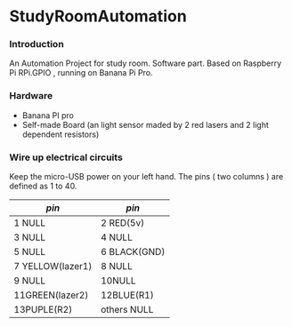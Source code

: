 # StudyRoomAutomation

### Introduction

An Automation Project for study room. Software part. Based on Raspberry Pi RPi.GPIO , running on Banana Pi Pro.  

### Hardware 

- Banana PI pro
- Self-made Board (an light sensor maded by 2 red lasers and 2  light dependent resistors)

### Wire up electrical circuits

Keep the micro-USB power on your left hand. The pins ( two columns ) are defined as 1 to 40.


*pin* | *pin*
 --- | --- 
1  NULL 				| 2  RED(5v) 
3  NULL				| 4  NULL 
5  NULL				| 6  BLACK(GND) 
7  YELLOW(lazer1)	| 8  NULL 
9  NULL			|10NULL 
11GREEN(lazer2)	|12BLUE(R1) 
13PUPLE(R2)		| others NULL 


